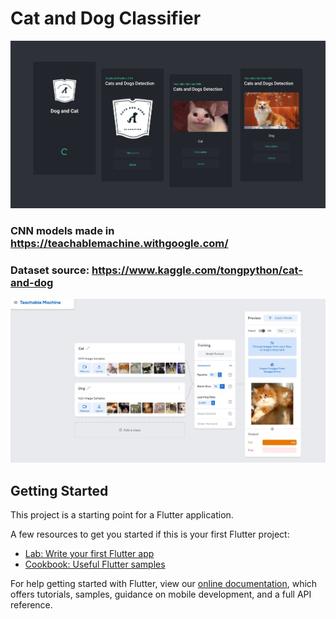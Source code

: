 # Cat and Dog Classifier

 <img src="https://raw.githubusercontent.com/blitzkz23/cat-dog-classifier-flutter/main/assets/thumbnails/cat_dog_thumbnails.png" alt="project"/> </img>
 ### CNN models made in https://teachablemachine.withgoogle.com/
 ### Dataset source: https://www.kaggle.com/tongpython/cat-and-dog
 <img src="https://raw.githubusercontent.com/blitzkz23/cat-dog-classifier-flutter/main/assets/thumbnails/cnn_models.jpeg" alt="project"/> </img>
## Getting Started

This project is a starting point for a Flutter application.

A few resources to get you started if this is your first Flutter project:

- [Lab: Write your first Flutter app](https://flutter.dev/docs/get-started/codelab)
- [Cookbook: Useful Flutter samples](https://flutter.dev/docs/cookbook)

For help getting started with Flutter, view our
[online documentation](https://flutter.dev/docs), which offers tutorials,
samples, guidance on mobile development, and a full API reference.

